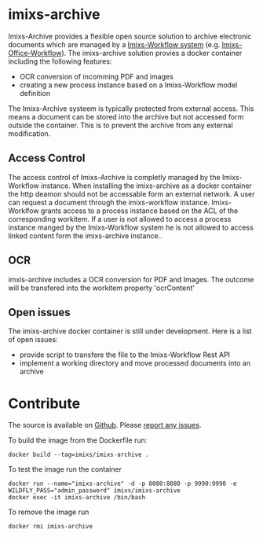 # imixs-archive

Imixs-Archive provides a flexible open source solution to archive electronic documents which are managed by a [Imixs-Workflow system](http://www.imixs.org) (e.g. [Imixs-Office-Workflow](http://www.office-workflow.de)).
The imixs-archive solution provies a docker container including the following features:

* OCR conversion of incomming PDF and images
* creating a new process instance based on a Imixs-Workflow model definition

The Imixs-Archive systeem is typically protected from external access. This means a document can be stored into the archive but not accessed form outside the container. This is to prevent the archive from any external modification.


## Access Control
The access control of Imixs-Archive is completly managed by the Imixs-Workflow instance. When installing the imixs-archive as a docker container the http deamon should not be accessable form an external network. A user can request a document through the imixs-workflow instance. Imixs-Worklfow grants access to a process instance based on the ACL of the corresponding workitem. If a user is not allowed to access a process instance manged by the Imixs-Workflow system he is not allowed to access linked content form the imixs-archive instance..


## OCR

imxis-archive includes a OCR conversion for PDF and Images. The outcome will be transfered into the workitem property 'ocrContent'


## Open issues

The imixs-archive docker container is still under development. Here is a list of open issues:

* provide script to transfere the file to the Imixs-Workflow Rest API
* implement a working directory and move processed documents into an archive





# Contribute
The source is available on [Github](https://github.com/imixs-docker/imixs-archive). Please [report any issues](https://github.com/imixs-docker/imixs-archive/issues).

To build the image from the Dockerfile run: 

    docker build --tag=imixs/imixs-archive .

To test the image run the container
    
	docker run --name="imixs-archive" -d -p 8080:8080 -p 9990:9990 -e WILDFLY_PASS="admin_password" imixs/imixs-archive
	docker exec -it imixs-archive /bin/bash	

To remove the image run

	docker rmi imixs-archive
